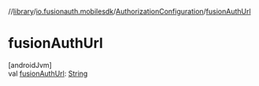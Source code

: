 //[library](../../../index.md)/[io.fusionauth.mobilesdk](../index.md)/[AuthorizationConfiguration](index.md)/[fusionAuthUrl](fusion-auth-url.md)

# fusionAuthUrl

[androidJvm]\
val [fusionAuthUrl](fusion-auth-url.md): [String](https://kotlinlang.org/api/latest/jvm/stdlib/kotlin/-string/index.html)
